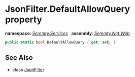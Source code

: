 # JsonFilter.DefaultAllowQuery property
**namespace:** *[Serenity.Services](../../README.md#serenity.services-namespace)*   **assembly**: *[Serenity.Net.Web](../../README.md)*

```csharp
public static bool DefaultAllowQuery { get; set; }
```

## See Also

* class [JsonFilter](../JsonFilter.md)